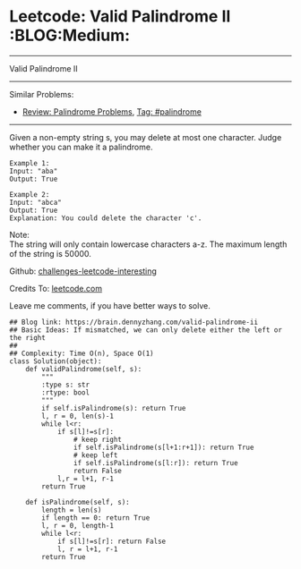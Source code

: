 # Leetcode: Valid Palindrome II     :BLOG:Medium:


---

Valid Palindrome II  

---

Similar Problems:  
-   [Review: Palindrome Problems](https://brain.dennyzhang.com/review-palindrome), [Tag: #palindrome](https://brain.dennyzhang.com/tag/palindrome)

---

Given a non-empty string s, you may delete at most one character. Judge whether you can make it a palindrome.  

    Example 1:
    Input: "aba"
    Output: True

    Example 2:
    Input: "abca"
    Output: True
    Explanation: You could delete the character 'c'.

Note:  
The string will only contain lowercase characters a-z. The maximum length of the string is 50000.  

Github: [challenges-leetcode-interesting](https://github.com/DennyZhang/challenges-leetcode-interesting/tree/master/valid-palindrome-ii)  

Credits To: [leetcode.com](https://leetcode.com/problems/valid-palindrome-ii/description/)  

Leave me comments, if you have better ways to solve.  

    ## Blog link: https://brain.dennyzhang.com/valid-palindrome-ii
    ## Basic Ideas: If mismatched, we can only delete either the left or the right
    ##
    ## Complexity: Time O(n), Space O(1)
    class Solution(object):
        def validPalindrome(self, s):
            """
            :type s: str
            :rtype: bool
            """
            if self.isPalindrome(s): return True
            l, r = 0, len(s)-1
            while l<r:
                if s[l]!=s[r]:
                    # keep right
                    if self.isPalindrome(s[l+1:r+1]): return True
                    # keep left
                    if self.isPalindrome(s[l:r]): return True
                    return False
                l,r = l+1, r-1
            return True
    
        def isPalindrome(self, s):
            length = len(s)
            if length == 0: return True
            l, r = 0, length-1
            while l<r:
                if s[l]!=s[r]: return False
                l, r = l+1, r-1
            return True